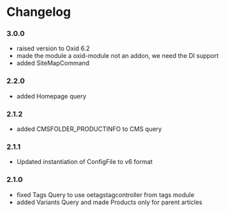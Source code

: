 # Changelog

### 3.0.0
- raised version to Oxid 6.2
- made the module a oxid-module not an addon, we need the DI support
- added SiteMapCommand
### 2.2.0
- added Homepage query
### 2.1.2
- added CMSFOLDER_PRODUCTINFO to CMS query
### 2.1.1
- Updated instantiation of ConfigFile to v6 format
### 2.1.0
- fixed Tags Query to use oetagstagcontroller from tags module
- added Variants Query and made Products only for parent articles
